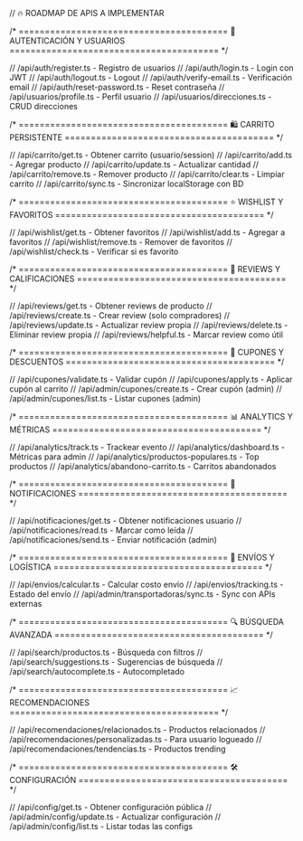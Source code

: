 // 🔥 ROADMAP DE APIS A IMPLEMENTAR

/* ========================================
   📱 AUTENTICACIÓN Y USUARIOS
======================================== */

// /api/auth/register.ts - Registro de usuarios
// /api/auth/login.ts - Login con JWT
// /api/auth/logout.ts - Logout
// /api/auth/verify-email.ts - Verificación email
// /api/auth/reset-password.ts - Reset contraseña
// /api/usuarios/profile.ts - Perfil usuario
// /api/usuarios/direcciones.ts - CRUD direcciones

/* ========================================
   🛍️ CARRITO PERSISTENTE
======================================== */

// /api/carrito/get.ts - Obtener carrito (usuario/session)
// /api/carrito/add.ts - Agregar producto
// /api/carrito/update.ts - Actualizar cantidad
// /api/carrito/remove.ts - Remover producto
// /api/carrito/clear.ts - Limpiar carrito
// /api/carrito/sync.ts - Sincronizar localStorage con BD

/* ========================================
   ⭐ WISHLIST Y FAVORITOS
======================================== */

// /api/wishlist/get.ts - Obtener favoritos
// /api/wishlist/add.ts - Agregar a favoritos
// /api/wishlist/remove.ts - Remover de favoritos
// /api/wishlist/check.ts - Verificar si es favorito

/* ========================================
   📝 REVIEWS Y CALIFICACIONES
======================================== */

// /api/reviews/get.ts - Obtener reviews de producto
// /api/reviews/create.ts - Crear review (solo compradores)
// /api/reviews/update.ts - Actualizar review propia
// /api/reviews/delete.ts - Eliminar review propia
// /api/reviews/helpful.ts - Marcar review como útil

/* ========================================
   🎫 CUPONES Y DESCUENTOS
======================================== */

// /api/cupones/validate.ts - Validar cupón
// /api/cupones/apply.ts - Aplicar cupón al carrito
// /api/admin/cupones/create.ts - Crear cupón (admin)
// /api/admin/cupones/list.ts - Listar cupones (admin)

/* ========================================
   📊 ANALYTICS Y MÉTRICAS
======================================== */

// /api/analytics/track.ts - Trackear evento
// /api/analytics/dashboard.ts - Métricas para admin
// /api/analytics/productos-populares.ts - Top productos
// /api/analytics/abandono-carrito.ts - Carritos abandonados

/* ========================================
   🔔 NOTIFICACIONES
======================================== */

// /api/notificaciones/get.ts - Obtener notificaciones usuario
// /api/notificaciones/read.ts - Marcar como leída
// /api/notificaciones/send.ts - Enviar notificación (admin)

/* ========================================
   🚚 ENVÍOS Y LOGÍSTICA
======================================== */

// /api/envios/calcular.ts - Calcular costo envío
// /api/envios/tracking.ts - Estado del envío
// /api/admin/transportadoras/sync.ts - Sync con APIs externas

/* ========================================
   🔍 BÚSQUEDA AVANZADA
======================================== */

// /api/search/productos.ts - Búsqueda con filtros
// /api/search/suggestions.ts - Sugerencias de búsqueda
// /api/search/autocomplete.ts - Autocompletado

/* ========================================
   📈 RECOMENDACIONES
======================================== */

// /api/recomendaciones/relacionados.ts - Productos relacionados
// /api/recomendaciones/personalizadas.ts - Para usuario logueado
// /api/recomendaciones/tendencias.ts - Productos trending

/* ========================================
   🛠️ CONFIGURACIÓN
======================================== */

// /api/config/get.ts - Obtener configuración pública
// /api/admin/config/update.ts - Actualizar configuración
// /api/admin/config/list.ts - Listar todas las configs
